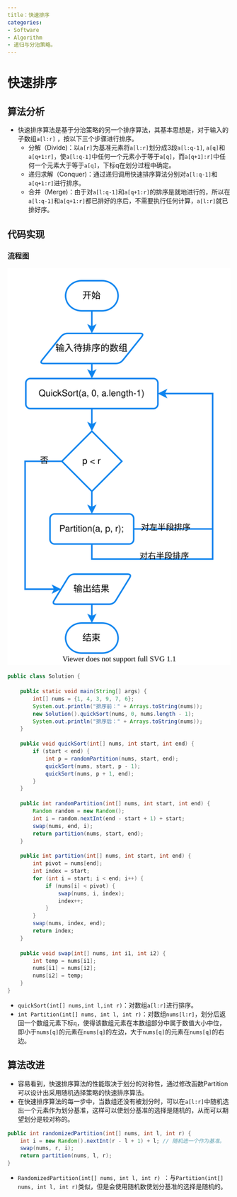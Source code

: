 ```yaml
---
title：快速排序
categories:
- Software
- Algorithm
- 递归与分治策略。
---
```

# 快速排序

## 算法分析

- 快速排序算法是基于分治策略的另一个排序算法，其基本思想是，对于输入的子数组`a[l:r]` ，按以下三个步骤进行排序。
    - 分解（Divide)：以`a[r]`为基准元素将`a[l:r]`划分成3段`a[l:q-1]`, `a[q]`和`a[q+1:r]`，使`a[l:q-1]`中任何一个元素小于等于`a[q]`，而`a[q+1]:r]`中任何一个元素大于等于`a[q]`，下标q在划分过程中确定。
    - 递归求解（Conquer)：通过递归调用快速排序算法分别对`a[l:q-1]`和`a[q+1:r]`进行排序。
    - 合并（Merge)：由于对`a[l:q-1]`和`a[q+1:r]`的排序是就地进行的，所以在`a[l:q-1]`和`a[q+1:r]`都已排好的序后，不需要执行任何计算，`a[l:r]`就已排好序。

## 代码实现

### 流程图

![](https://raw.githubusercontent.com/LuShan123888/Files/main/Pictures/2020-12-10-2020-11-08-Flowchart-4824352.svg)

```java
public class Solution {

    public static void main(String[] args) {
        int[] nums = {1, 4, 3, 9, 7, 6};
        System.out.println("排序前：" + Arrays.toString(nums));
        new Solution().quickSort(nums, 0, nums.length - 1);
        System.out.println("排序后：" + Arrays.toString(nums));
    }

    public void quickSort(int[] nums, int start, int end) {
        if (start < end) {
            int p = randomPartition(nums, start, end);
            quickSort(nums, start, p - 1);
            quickSort(nums, p + 1, end);
        }
    }

    public int randomPartition(int[] nums, int start, int end) {
        Random random = new Random();
        int i = random.nextInt(end - start + 1) + start;
        swap(nums, end, i);
        return partition(nums, start, end);
    }

    public int partition(int[] nums, int start, int end) {
        int pivot = nums[end];
        int index = start;
        for (int i = start; i < end; i++) {
            if (nums[i] < pivot) {
                swap(nums, i, index);
                index++;
            }
        }
        swap(nums, index, end);
        return index;
    }

    public void swap(int[] nums, int i1, int i2) {
        int temp = nums[i1];
        nums[i1] = nums[i2];
        nums[i2] = temp;
    }
}
```

- `quickSort(int[] nums,int l,int r)`：对数组`a[l:r]`进行排序。
- `int Partition(int[] nums, int l, int r)`：对数组`nums[l:r]`，划分后返回一个数组元素下标`q`，使得该数组元素在本数组部分中属于数值大小中位，即小于`nums[q]`的元素在`nums[q]`的左边，大于`nums[q]`的元素在`nums[q]`的右边。

## 算法改进

- 容易看到，快速排序算法的性能取决于划分的对称性，通过修改函数Partition可以设计出采用随机选择策略的快速排序算法。
- 在快速排序算法的每一步中，当数组还没有被划分时，可以在`a[l:r]`中随机选出一个元素作为划分基准，这样可以使划分基准的选择是随机的，从而可以期望划分是较对称的。

```java
public int randomizedPartition(int[] nums, int l, int r) {
    int i = new Random().nextInt(r - l + 1) + l; // 随机选一个作为基准。
    swap(nums, r, i);
    return partition(nums, l, r);
}
```

- `RandomizedPartition(int[] nums, int l, int r) `：与`Partition(int[] nums, int l, int r)`类似，但是会使用随机数使划分基准的选择是随机的。
